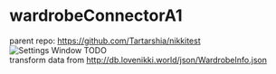 # wardrobeConnectorA1
parent repo: https://github.com/Tartarshia/nikkitest  
![Settings Window](https://raw.github.com/Tartarshia/wardrobeConnectorA1/master/assets/sample.jpg)
TODO  
transform data from http://db.lovenikki.world/json/WardrobeInfo.json  
